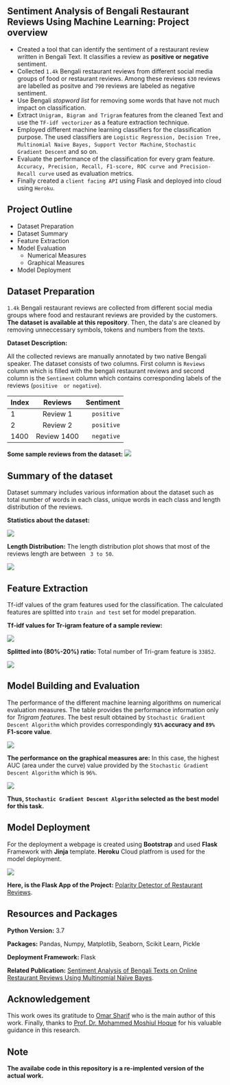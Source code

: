 ## Sentiment Analysis of Bengali Restaurant Reviews Using Machine Learning: Project overview
- Created a tool that can identify the sentiment of a restaurant review written in Bengali Text. It classifies a review as **positive or negative** sentiment.   
- Collected `1.4k` Bengali restaurant reviews from different social media groups of food or restaurant reviews. Among these reviews `630` reviews are labelled as positve and `790` reviews are labeled as negative sentiment.
- Use Bengali *stopword list* for removing some words that have not much impact on classification.
- Extract `Unigram, Bigram and Trigram` features from the cleaned Text and use the `TF-idf vectorizer` as a feature extraction technique.
- Employed different machine learning classifiers for the classification purpose. The used classifiers are `Logistic Regression, Decision Tree, Multinomial Naive Bayes, Support Vector Machine`, `Stochastic Gradient Descent` and so on.
- Evaluate the performance of the classification for every gram feature. `Accuracy, Precision, Recall, F1-score, ROC curve and Precision-Recall curve` used as evaluation metrics.
- Finally created a `client facing API` using Flask and deployed into cloud using `Heroku`. 

## Project Outline 
- Dataset Preparation
- Dataset Summary 
- Feature Extraction
- Model Evaluation
    - Numerical Measures
    - Graphical Measures
- Model Deployment

## Dataset Preparation
`1.4k` Bengali restaurant reviews are collected from different social media groups where food and restaurant reviews are provided by the customers. **The dataset is available at this repository**. Then, the data's are cleaned by removing unneccessary symbols, tokens and numbers from the texts. 

**Dataset Description:** 

All the collected reviews are manually annotated by two native Bengali speaker. The dataset consists of two columns. First column is `Reviews` column which is filled with the bengali restaurant reviews and second column is the `Sentiment` column which contains corresponding labels of the reviews (`positive  or negative`).

| Index         | Reviews        | Sentiment  |
| ------------- |:-------------:| -----:|
| 1      | Review 1      |    `positive` |
| 2      | Review 2      |    `positive` |
| 1400   | Review 1400   |    `negative` |


**Some sample reviews from the dataset:**
![](images/sample_data.PNG)

## Summary of the dataset

Dataset summary includes various information about the dataset such as total number of words in each class, unique words in each class and length distribution of the reviews.

**Statistics about the dataset:**

![](images/data_summary.PNG)

**Length Distribution:** The length distribution plot shows that most of the reviews length are between ` 3 to 50`.

![](images/len_dist.png)

## Feature Extraction 

Tf-idf values of the gram features used for the classification. The calculated features are splitted into `train and test` set for model preparation.

**Tf-idf values for Tr-igram feature of a sample review:**

![](images/tfidf.PNG)

**Splitted into (80%-20%) ratio:** Total number of Tri-gram feature is `33852`.

![](images/data_distribution.PNG)

## Model Building and Evaluation

The performance of the different machine learning algorithms on numerical evaluation measures. The table provides the performance information only for *Trigram features*. The best result obtained by `Stochastic Gradient Descent Algorithm` which provides correspondingly **`91%` accuracy and `89%` F1-score value**.    

![](images/performance.PNG)

**The performance on the graphical measures are:**  In this case, the highest AUC (area under the curve) value provided by the `Stochastic Gradient Descent Algorithm` which is `96%`.

<img src="images/roc.PNG"/>



**Thus, `Stochastic Gradient Descent Algorithm` selected as the best model for this task.**



## Model Deployment  
For the deployment a webpage is created using **Bootstrap** and used **Flask** Framework with **Jinja** template. **Heroku** Cloud platfrom is used for the model deployment.

<img src="images/deploy.PNG"/>

**Here, is the Flask App of the Project:**  [Polarity Detector of Restaurant Reviews](https://sa-restaurant-reviews.herokuapp.com/).



## Resources and Packages
**Python Version:** 3.7

**Packages:** Pandas, Numpy, Matplotlib, Seaborn, Scikit Learn, Pickle

**Deployment Framework:** Flask

**Related Publication:** [Sentiment Analysis of Bengali Texts on Online Restaurant Reviews Using Multinomial Naïve Bayes](https://ieeexplore.ieee.org/abstract/document/8934655).


## Acknowledgement

This work owes its gratitude to [Omar Sharif](https://www.researchgate.net/profile/Omar_Sharif14) who is the main author of this work. Finally, thanks to [Prof. Dr. Mohammed Moshiul Hoque](https://www.researchgate.net/profile/Moshiul_Hoque) for his valuable guidance in this research.

## Note
**The availabe code in this repository is a re-implented version of the actual work.**


